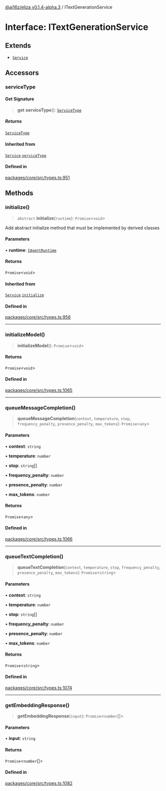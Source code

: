 [@ai16z/eliza v0.1.4-alpha.3](../index.md) / ITextGenerationService

# Interface: ITextGenerationService

## Extends

- [`Service`](../classes/Service.md)

## Accessors

### serviceType

#### Get Signature

> **get** **serviceType**(): [`ServiceType`](../enumerations/ServiceType.md)

##### Returns

[`ServiceType`](../enumerations/ServiceType.md)

#### Inherited from

[`Service`](../classes/Service.md).[`serviceType`](../classes/Service.md#serviceType-1)

#### Defined in

[packages/core/src/types.ts:951](https://github.com/BlueBoxGaming/eliza/blob/main/packages/core/src/types.ts#L951)

## Methods

### initialize()

> `abstract` **initialize**(`runtime`): `Promise`\<`void`\>

Add abstract initialize method that must be implemented by derived classes

#### Parameters

• **runtime**: [`IAgentRuntime`](IAgentRuntime.md)

#### Returns

`Promise`\<`void`\>

#### Inherited from

[`Service`](../classes/Service.md).[`initialize`](../classes/Service.md#initialize)

#### Defined in

[packages/core/src/types.ts:956](https://github.com/BlueBoxGaming/eliza/blob/main/packages/core/src/types.ts#L956)

***

### initializeModel()

> **initializeModel**(): `Promise`\<`void`\>

#### Returns

`Promise`\<`void`\>

#### Defined in

[packages/core/src/types.ts:1065](https://github.com/BlueBoxGaming/eliza/blob/main/packages/core/src/types.ts#L1065)

***

### queueMessageCompletion()

> **queueMessageCompletion**(`context`, `temperature`, `stop`, `frequency_penalty`, `presence_penalty`, `max_tokens`): `Promise`\<`any`\>

#### Parameters

• **context**: `string`

• **temperature**: `number`

• **stop**: `string`[]

• **frequency\_penalty**: `number`

• **presence\_penalty**: `number`

• **max\_tokens**: `number`

#### Returns

`Promise`\<`any`\>

#### Defined in

[packages/core/src/types.ts:1066](https://github.com/BlueBoxGaming/eliza/blob/main/packages/core/src/types.ts#L1066)

***

### queueTextCompletion()

> **queueTextCompletion**(`context`, `temperature`, `stop`, `frequency_penalty`, `presence_penalty`, `max_tokens`): `Promise`\<`string`\>

#### Parameters

• **context**: `string`

• **temperature**: `number`

• **stop**: `string`[]

• **frequency\_penalty**: `number`

• **presence\_penalty**: `number`

• **max\_tokens**: `number`

#### Returns

`Promise`\<`string`\>

#### Defined in

[packages/core/src/types.ts:1074](https://github.com/BlueBoxGaming/eliza/blob/main/packages/core/src/types.ts#L1074)

***

### getEmbeddingResponse()

> **getEmbeddingResponse**(`input`): `Promise`\<`number`[]\>

#### Parameters

• **input**: `string`

#### Returns

`Promise`\<`number`[]\>

#### Defined in

[packages/core/src/types.ts:1082](https://github.com/BlueBoxGaming/eliza/blob/main/packages/core/src/types.ts#L1082)

